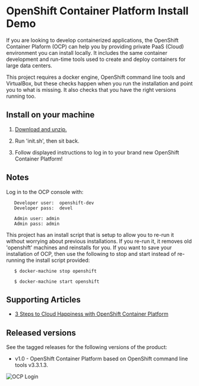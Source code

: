 OpenShift Container Platform Install Demo
=========================================
If you are looking to develop containerized applications, the OpenShift Container Plaform (OCP) can help you by providing 
private PaaS (Cloud) environment you can install locally. It includes the same container development and run-time 
tools used to create and deploy containers for large data centers. 

This project requires a docker engine, OpenShift command line tools and VirtualBox, but these checks happen when you run the
installation and point you to what is missing. It also checks that you have the right versions running too.


Install on your machine
-----------------------
1. [Download and unzip.](https://github.com/redhatdemocentral/ocp-install-demo/archive/master.zip)

2. Run 'init.sh', then sit back.

3. Follow displayed instructions to log in to your brand new OpenShift Container Platform!


Notes
-----
Log in to the OCP console with:
```
   Developer user:  openshift-dev
   Developer pass:  devel

   Admin user: admin
   Admin pass: admin
```

This project has an install script that is setup to allow you to re-run it without worrying about previous
installations. If you re-run it, it removes old 'openshift' machines and reinstalls for you. If you want
to save your installation of OCP, then use the following to stop and start instead of re-running the install
script provided:
```
   $ docker-machine stop openshift
  
   $ docker-machine start openshift
```


Supporting Articles
-------------------
- [3 Steps to Cloud Happiness with OpenShift Container Platform](http://www.schabell.org/2016/11/3-steps-to-cloud-happiness-with-ocp.html)


Released versions
-----------------
See the tagged releases for the following versions of the product:

- v1.0 - OpenShift Container Platform based on OpenShift command line tools v3.3.1.3.

![OCP Login](https://github.com/redhatdemocentral/ocp-install-demo/blob/master/docs/demo-images/ocp-login.png?raw=true)

